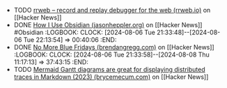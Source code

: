 - TODO [rrweb – record and replay debugger for the web (rrweb.io)](https://news.ycombinator.com/item?id=41030862) on [[Hacker News]]
- DONE [How I Use Obsidian (jasonheppler.org)](https://news.ycombinator.com/item?id=41034567) on [[Hacker News]] #Obsidian
  :LOGBOOK:
  CLOCK: [2024-08-06 Tue 21:33:48]--[2024-08-06 Tue 22:13:54] =>  00:40:06
  :END:
- DONE [No More Blue Fridays (brendangregg.com)](https://news.ycombinator.com/item?id=41033579) on [[Hacker News]]
  :LOGBOOK:
  CLOCK: [2024-08-06 Tue 21:33:58]--[2024-08-08 Thu 11:17:13] =>  37:43:15
  :END:
- TODO [Mermaid Gantt diagrams are great for displaying distributed traces in Markdown (2023) (brycemecum.com)](https://news.ycombinator.com/item?id=40981954) on [[Hacker News]]